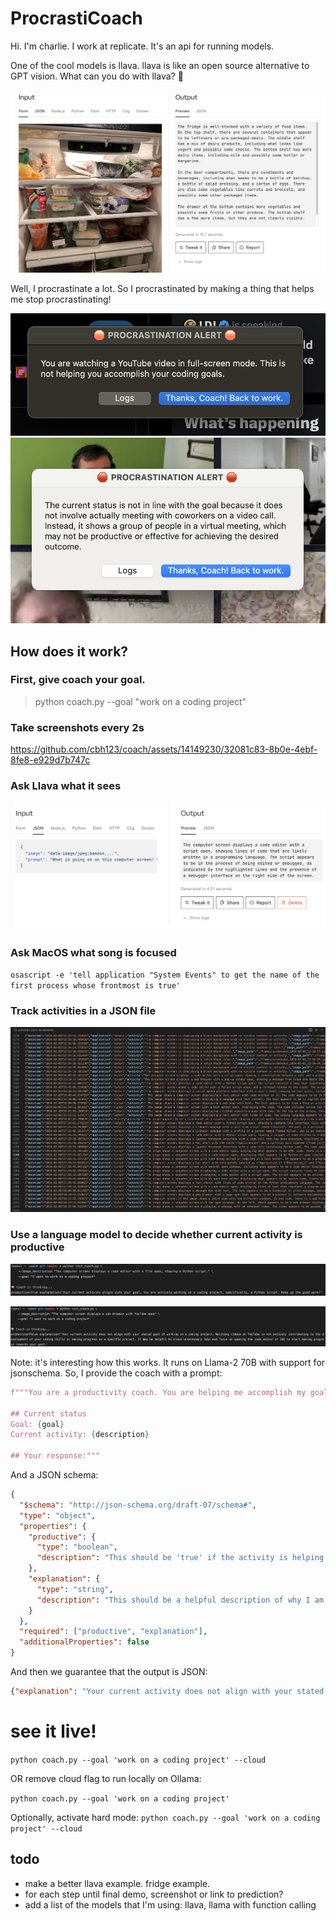 # ProcrastiCoach

Hi. I'm charlie. I work at replicate. It's an api for running models.

One of the cool models is llava. llava is like an open source alternative to GPT vision. What can you do with llava? 🤔

![llava example](./readme_images/llava2.png)

Well, I procrastinate a lot. So I procrastinated by making a thing that helps me stop procrastinating!

![demo1](./readme_images/example1.png)
![demo2](./readme_images/example2.png)

## How does it work?

### First, give coach your goal.

> python coach.py --goal "work on a coding project"

### Take screenshots every 2s

https://github.com/cbh123/coach/assets/14149230/32081c83-8b0e-4ebf-8fe8-e929d7b747c

### Ask Llava what it sees

![llava](./readme_images/llava.png)

### Ask MacOS what song is focused

`osascript -e 'tell application "System Events" to get the name of the first process whose frontmost is true'`

### Track activities in a JSON file

![activities](./readme_images/activities.png)

### Use a language model to decide whether current activity is productive

![coach1](./readme_images/coach1.png)

![coach2](./readme_images/coach2.png)

Note: it's interesting how this works. It runs on Llama-2 70B with support for jsonschema. So, I provide the coach with a prompt:

```python
f"""You are a productivity coach. You are helping me accomplish my goal of {goal}. Let me know if you think the description of my current activity is in line with my goals.

## Current status
Goal: {goal}
Current activity: {description}

## Your response:"""
```

And a JSON schema:

```json
{
  "$schema": "http://json-schema.org/draft-07/schema#",
  "type": "object",
  "properties": {
    "productive": {
      "type": "boolean",
      "description": "This should be 'true' if the activity is helping me accomplish my goal, otherwise 'false'"
    },
    "explanation": {
      "type": "string",
      "description": "This should be a helpful description of why I am not productive, only required if productive == false"
    }
  },
  "required": ["productive", "explanation"],
  "additionalProperties": false
}
```

And then we guarantee that the output is JSON:

```json
{"explanation": "Your current activity does not align with your stated goal of working on a coding project. Watching videos on YouTube is not actively contributing to the development of your coding skills or making progress on a specific project. It may be helpful to close unnecessary tabs and focus on opening the code editor or IDE to start making progress towards your goal.", "productive": false}
```

# see it live!

`python coach.py --goal 'work on a coding project' --cloud`

OR remove cloud flag to run locally on Ollama:

`python coach.py --goal 'work on a coding project'`

Optionally, activate hard mode:
`python coach.py --goal 'work on a coding project' --cloud`



## todo
- make a better llava example. fridge example.
- for each step until final demo, screenshot or link to prediction?
- add a list of the models that I'm using: llava, llama with function calling
